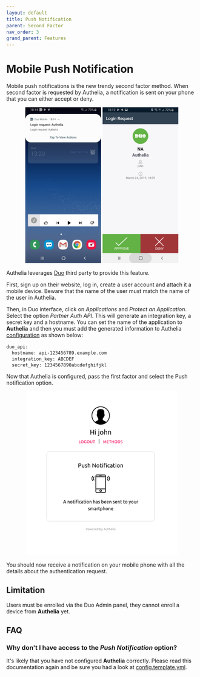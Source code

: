 ```yaml
---
layout: default
title: Push Notification
parent: Second Factor
nav_order: 3
grand_parent: Features
---
```


# Mobile Push Notification

Mobile push notifications is the new trendy second factor method. When second factor is requested
by Authelia, a notification is sent on your phone that you can either accept or deny.

<p align="center">
  <img src="../../images/duo-push-1.jpg" width="200">
  <img src="../../images/duo-push-2.png" width="200">
</p>


Authelia leverages [Duo] third party to provide this feature.

First, sign up on their website, log in, create a user account and attach it a mobile device.
Beware that the name of the user must match the name of the user in Authelia.

Then, in Duo interface, click on *Applications* and *Protect an Application*. Select the option
*Partner Auth API*. This will generate an integration key, a secret key and a hostname. You can
set the name of the application to **Authelia** and then you must add the generated information
to Authelia [configuration](../../deployment/index.md) as shown below:

    duo_api:
      hostname: api-123456789.example.com
      integration_key: ABCDEF
      secret_key: 1234567890abcdefghifjkl

Now that Authelia is configured, pass the first factor and select the Push notification
option.

<p align="center">
  <img src="../../images/2FA-PUSH.png" width="400">
</p>

You should now receive a notification on your mobile phone with all the details
about the authentication request.


## Limitation

Users must be enrolled via the Duo Admin panel, they cannot enroll a device from
**Authelia** yet.


## FAQ

### Why don't I have access to the *Push Notification* option?

It's likely that you have not configured **Authelia** correctly. Please read this
documentation again and be sure you had a look at [config.template.yml](https://github.com/authelia/authelia/blob/master/config.template.yml).

[Duo]: https://duo.com/
